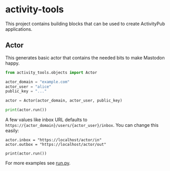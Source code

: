 # activity-tools

This project contains building blocks that can be used to create ActivityPub applications.

## Actor

This generates basic actor that contains the needed bits to make Mastodon happy. 

```python
from activity_tools.objects import Actor

actor_domain = "example.com"
actor_user = "alice"
public_key = "..."

actor = Actor(actor_domain, actor_user, public_key)

print(actor.run())
```

A few values like inbox URL defaults to `https://{actor_domain}/users/{actor_user}/inbox`. You can change this easily:

```
actor.inbox = "https://localhost/actor/in"
actor.outbox = "https://localhost/actor/out"

print(actor.run())
```

For more examples see [run.py](https://github.com/nsg/activity-tools/blob/master/run.py).

